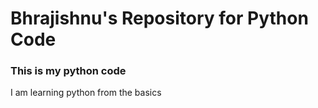 # Bhrajishnu's Repository for Python Code

### This is my python code

I am learning python from the basics